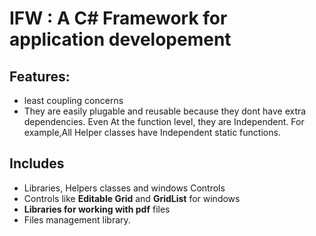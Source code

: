 # IFW : A C# Framework for application developement
## Features:
- least coupling concerns 
- They are easily plugable and reusable because they dont have extra dependencies.
  Even At the function level, they are Independent. 
  For example,All Helper classes have Independent static functions.
## Includes
- Libraries, Helpers classes and windows Controls
- Controls like __Editable Grid__ and __GridList__ for windows
- **Libraries for working with pdf** files 
- Files management library.
